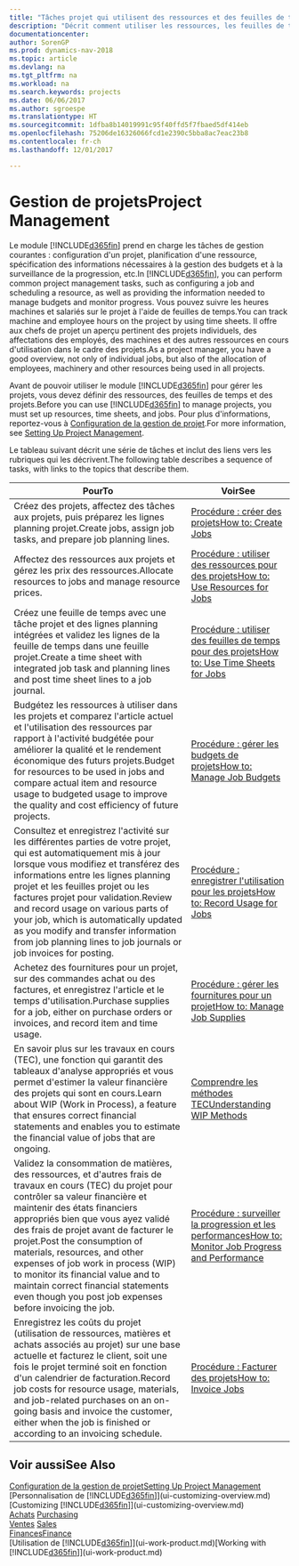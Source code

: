 ```yaml
---
title: "Tâches projet qui utilisent des ressources et des feuilles de temps"
description: "Décrit comment utiliser les ressources, les feuilles de temps et les projets pour la gestion des projets."
documentationcenter: 
author: SorenGP
ms.prod: dynamics-nav-2018
ms.topic: article
ms.devlang: na
ms.tgt_pltfrm: na
ms.workload: na
ms.search.keywords: projects
ms.date: 06/06/2017
ms.author: sgroespe
ms.translationtype: HT
ms.sourcegitcommit: 1dfba8b14019991c95f40ffd5f7fbaed5df414eb
ms.openlocfilehash: 75206de16326066fcd1e2390c5bba8ac7eac23b8
ms.contentlocale: fr-ch
ms.lasthandoff: 12/01/2017

---
```

# <a name="project-management"></a><span data-ttu-id="9a881-103">Gestion de projets</span><span class="sxs-lookup"><span data-stu-id="9a881-103">Project Management</span></span>
<span data-ttu-id="9a881-104">Le module [!INCLUDE[d365fin](includes/d365fin_md.md)] prend en charge les tâches de gestion courantes : configuration d'un projet, planification d'une ressource, spécification des informations nécessaires à la gestion des budgets et à la surveillance de la progression, etc.</span><span class="sxs-lookup"><span data-stu-id="9a881-104">In [!INCLUDE[d365fin](includes/d365fin_md.md)], you can perform common project management tasks, such as configuring a job and scheduling a resource, as well as providing the information needed to manage budgets and monitor progress.</span></span> <span data-ttu-id="9a881-105">Vous pouvez suivre les heures machines et salariés sur le projet à l'aide de feuilles de temps.</span><span class="sxs-lookup"><span data-stu-id="9a881-105">You can track machine and employee hours on the project by using time sheets.</span></span> <span data-ttu-id="9a881-106">Il offre aux chefs de projet un aperçu pertinent des projets individuels, des affectations des employés, des machines et des autres ressources en cours d'utilisation dans le cadre des projets.</span><span class="sxs-lookup"><span data-stu-id="9a881-106">As a project manager, you have a good overview, not only of individual jobs, but also of the allocation of employees, machinery and other resources being used in all projects.</span></span>

<span data-ttu-id="9a881-107">Avant de pouvoir utiliser le module [!INCLUDE[d365fin](includes/d365fin_md.md)] pour gérer les projets, vous devez définir des ressources, des feuilles de temps et des projets.</span><span class="sxs-lookup"><span data-stu-id="9a881-107">Before you can use [!INCLUDE[d365fin](includes/d365fin_md.md)] to manage projects, you must set up resources, time sheets, and jobs.</span></span> <span data-ttu-id="9a881-108">Pour plus d'informations, reportez-vous à [Configuration de la gestion de projet](projects-setup-projects.md).</span><span class="sxs-lookup"><span data-stu-id="9a881-108">For more information, see [Setting Up Project Management](projects-setup-projects.md).</span></span>  

<span data-ttu-id="9a881-109">Le tableau suivant décrit une série de tâches et inclut des liens vers les rubriques qui les décrivent.</span><span class="sxs-lookup"><span data-stu-id="9a881-109">The following table describes a sequence of tasks, with links to the topics that describe them.</span></span>

| <span data-ttu-id="9a881-110">Pour</span><span class="sxs-lookup"><span data-stu-id="9a881-110">To</span></span> | <span data-ttu-id="9a881-111">Voir</span><span class="sxs-lookup"><span data-stu-id="9a881-111">See</span></span> |
| --- | --- |
| <span data-ttu-id="9a881-112">Créez des projets, affectez des tâches aux projets, puis préparez les lignes planning projet.</span><span class="sxs-lookup"><span data-stu-id="9a881-112">Create jobs, assign job tasks, and prepare job planning lines.</span></span> |[<span data-ttu-id="9a881-113">Procédure : créer des projets</span><span class="sxs-lookup"><span data-stu-id="9a881-113">How to: Create Jobs</span></span>](projects-how-create-jobs.md) |
| <span data-ttu-id="9a881-114">Affectez des ressources aux projets et gérez les prix des ressources.</span><span class="sxs-lookup"><span data-stu-id="9a881-114">Allocate resources to jobs and manage resource prices.</span></span> |[<span data-ttu-id="9a881-115">Procédure : utiliser des ressources pour des projets</span><span class="sxs-lookup"><span data-stu-id="9a881-115">How to: Use Resources for Jobs</span></span>](projects-how-use-resources.md) |
| <span data-ttu-id="9a881-116">Créez une feuille de temps avec une tâche projet et des lignes planning intégrées et validez les lignes de la feuille de temps dans une feuille projet.</span><span class="sxs-lookup"><span data-stu-id="9a881-116">Create a time sheet with integrated job task and planning lines and post time sheet lines to a job journal.</span></span> |[<span data-ttu-id="9a881-117">Procédure : utiliser des feuilles de temps pour des projets</span><span class="sxs-lookup"><span data-stu-id="9a881-117">How to: Use Time Sheets for Jobs</span></span>](projects-how-use-time-sheets.md) |
| <span data-ttu-id="9a881-118">Budgétez les ressources à utiliser dans les projets et comparez l'article actuel et l'utilisation des ressources par rapport à l'activité budgétée pour améliorer la qualité et le rendement économique des futurs projets.</span><span class="sxs-lookup"><span data-stu-id="9a881-118">Budget for resources to be used in jobs and compare actual item and resource usage to budgeted usage to improve the quality and cost efficiency of future projects.</span></span> |[<span data-ttu-id="9a881-119">Procédure : gérer les budgets de projets</span><span class="sxs-lookup"><span data-stu-id="9a881-119">How to: Manage Job Budgets</span></span>](projects-how-manage-budgets.md) |
| <span data-ttu-id="9a881-120">Consultez et enregistrez l'activité sur les différentes parties de votre projet, qui est automatiquement mis à jour lorsque vous modifiez et transférez des informations entre les lignes planning projet et les feuilles projet ou les factures projet pour validation.</span><span class="sxs-lookup"><span data-stu-id="9a881-120">Review and record usage on various parts of your job, which is automatically updated as you modify and transfer information from job planning lines to job journals or job invoices for posting.</span></span> |[<span data-ttu-id="9a881-121">Procédure : enregistrer l'utilisation pour les projets</span><span class="sxs-lookup"><span data-stu-id="9a881-121">How to: Record Usage for Jobs</span></span>](projects-how-record-job-usage.md) |
| <span data-ttu-id="9a881-122">Achetez des fournitures pour un projet, sur des commandes achat ou des factures, et enregistrez l'article et le temps d'utilisation.</span><span class="sxs-lookup"><span data-stu-id="9a881-122">Purchase supplies for a job, either on purchase orders or invoices, and record item and time usage.</span></span> |[<span data-ttu-id="9a881-123">Procédure : gérer les fournitures pour un projet</span><span class="sxs-lookup"><span data-stu-id="9a881-123">How to: Manage Job Supplies</span></span>](projects-how-manage-project-supplies.md) |
| <span data-ttu-id="9a881-124">En savoir plus sur les travaux en cours (TEC), une fonction qui garantit des tableaux d'analyse appropriés et vous permet d'estimer la valeur financière des projets qui sont en cours.</span><span class="sxs-lookup"><span data-stu-id="9a881-124">Learn about WIP (Work in Process), a feature that ensures correct financial statements and enables you to estimate the financial value of jobs that are ongoing.</span></span> |[<span data-ttu-id="9a881-125">Comprendre les méthodes TEC</span><span class="sxs-lookup"><span data-stu-id="9a881-125">Understanding WIP Methods</span></span>](projects-understanding-wip.md) |
| <span data-ttu-id="9a881-126">Validez la consommation de matières, des ressources, et d'autres frais de travaux en cours (TEC) du projet pour contrôler sa valeur financière et maintenir des états financiers appropriés bien que vous ayez validé des frais de projet avant de facturer le projet.</span><span class="sxs-lookup"><span data-stu-id="9a881-126">Post the consumption of materials, resources, and other expenses of job work in process (WIP) to monitor its financial value and to maintain correct financial statements even though you post job expenses before invoicing the job.</span></span> |[<span data-ttu-id="9a881-127">Procédure : surveiller la progression et les performances</span><span class="sxs-lookup"><span data-stu-id="9a881-127">How to: Monitor Job Progress and Performance</span></span>](projects-how-monitor-progress-performance.md) |
| <span data-ttu-id="9a881-128">Enregistrez les coûts du projet (utilisation de ressources, matières et achats associés au projet) sur une base actuelle et facturez le client, soit une fois le projet terminé soit en fonction d'un calendrier de facturation.</span><span class="sxs-lookup"><span data-stu-id="9a881-128">Record job costs for resource usage, materials, and job-related purchases on an on-going basis and invoice the customer, either when the job is finished or according to an invoicing schedule.</span></span> |[<span data-ttu-id="9a881-129">Procédure : Facturer des projets</span><span class="sxs-lookup"><span data-stu-id="9a881-129">How to: Invoice Jobs</span></span>](projects-how-invoice-jobs.md) |

## <a name="see-also"></a><span data-ttu-id="9a881-130">Voir aussi</span><span class="sxs-lookup"><span data-stu-id="9a881-130">See Also</span></span>
[<span data-ttu-id="9a881-131">Configuration de la gestion de projet</span><span class="sxs-lookup"><span data-stu-id="9a881-131">Setting Up Project Management</span></span>](projects-setup-projects.md)  
<span data-ttu-id="9a881-132">[Personnalisation de [!INCLUDE[d365fin](includes/d365fin_md.md)]](ui-customizing-overview.md)    </span><span class="sxs-lookup"><span data-stu-id="9a881-132">[Customizing [!INCLUDE[d365fin](includes/d365fin_md.md)]](ui-customizing-overview.md)    </span></span>  
<span data-ttu-id="9a881-133">[Achats](purchasing-manage-purchasing.md)       </span><span class="sxs-lookup"><span data-stu-id="9a881-133">[Purchasing](purchasing-manage-purchasing.md)       </span></span>  
<span data-ttu-id="9a881-134">[Ventes](sales-manage-sales.md)  </span><span class="sxs-lookup"><span data-stu-id="9a881-134">[Sales](sales-manage-sales.md)  </span></span>  
[<span data-ttu-id="9a881-135">Finances</span><span class="sxs-lookup"><span data-stu-id="9a881-135">Finance</span></span>](finance.md)  
<span data-ttu-id="9a881-136">[Utilisation de [!INCLUDE[d365fin](includes/d365fin_md.md)]](ui-work-product.md)</span><span class="sxs-lookup"><span data-stu-id="9a881-136">[Working with [!INCLUDE[d365fin](includes/d365fin_md.md)]](ui-work-product.md)</span></span>  

